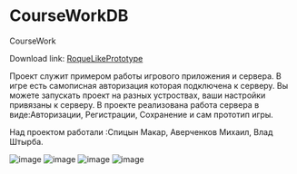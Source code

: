 # CourseWorkDB
CourseWork

Download link: <a href="https://github.com/MrVester/CourseWorkDB/releases/tag/old" download="RoqueLikePrototype">RoqueLikePrototype</a>

Проект служит примером работы игрового приложения и сервера.
В игре есть самописная авторизация которая подключена к серверу.
Вы можете запускать проект на разных устроствах, ваши настройки привязаны к серверу.
В проекте реализована работа сервера в виде:Авторизации, Регистрации, Сохранение и сам прототип игры.


Над проектом работали :Спицын Макар, Аверченков Михаил, Влад Штырба.

![image](https://user-images.githubusercontent.com/71410796/219430740-1a938d99-4343-4826-b258-2ade4ad87d4f.png)
![image](https://user-images.githubusercontent.com/71410796/219430800-a16fad08-786e-4041-afa3-6865d95c1b92.png)
![image](https://user-images.githubusercontent.com/71410796/219430887-da7c1900-c01f-4dba-b9d6-a5e0d5bc915e.png)
![image](https://user-images.githubusercontent.com/71410796/219430971-2ff4cea7-417f-4e98-8a36-c30d00c44b7c.png)

